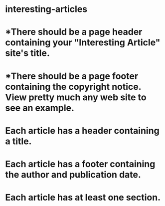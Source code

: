 # interesting-articles
# *There should be a page header containing your "Interesting Article" site's title.
# *There should be a page footer containing the copyright notice. View pretty much any web site to see an example.
# Each article has a header containing a title.
# Each article has a footer containing the author and publication date.
# Each article has at least one section.